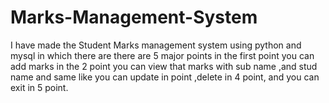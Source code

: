 # Marks-Management-System
I have made the Student Marks management system using python and mysql in which there are there are 5 major points in the first point you can add marks in the 2 point you can view that marks with sub name ,and stud name and same like you can update in  point ,delete in 4 point, and you can exit in 5 point. 
